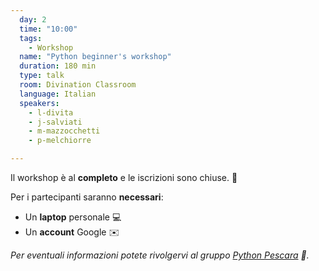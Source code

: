 ```yaml
---
  day: 2
  time: "10:00"
  tags:
    - Workshop
  name: "Python beginner's workshop"
  duration: 180 min
  type: talk
  room: Divination Classroom
  language: Italian
  speakers:
    - l-divita
    - j-salviati
    - m-mazzocchetti
    - p-melchiorre

---
```

Il workshop è al **completo** e le iscrizioni sono chiuse. 💯

Per i partecipanti saranno **necessari**:
- Un **laptop** personale 💻
- Un **account** Google ✉️
  
_Per eventuali informazioni potete rivolgervi al gruppo [Python Pescara](https://pescara.python.it/) 🐍._
